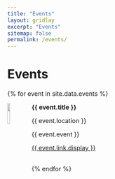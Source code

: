 ```yaml
---
title: "Events"
layout: gridlay
excerpt: "Events"
sitemap: false
permalink: /events/
---
```


# Events

{% for event in site.data.events %}
<div class="row">
<div class="col-sm-11 clearfix">
 <div class="well well-sm">
  <img src="{{ site.url }}{{ site.baseurl }}/images/eventpic/{{ event.image }}" class="img-responsive" width="11%" style="float: left" />
  <p><b>{{ event.title }}</b></p>
  <p>{{ event.location }}</p>
  <p>{{ event.event }}</p>
  <p><a href="{{ event.link.url }}">{{ event.link.display }}</a></p>
<br>
 </div>
</div>
</div>
{% endfor %}


\
&nbsp;
